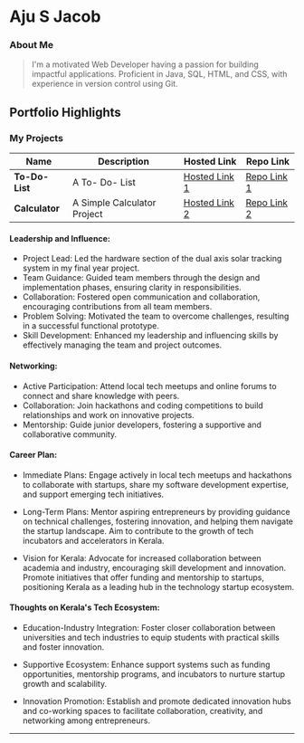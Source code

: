 # Aju S Jacob

### About Me

> I'm a motivated Web Developer having a passion for building impactful applications. Proficient in Java, SQL, HTML, and CSS, with experience in version control using Git.


## Portfolio Highlights

### My Projects

| Name                | Description                                                               | Hosted Link                              | Repo Link                                                      |
|---------------------|---------------------------------------------------------------------------|------------------------------------------|----------------------------------------------------------------|
| **To-Do-List**  | A To- Do- List                                              | [Hosted Link 1](https://ajusjacob.github.io/To-Do-List/)    | [Repo Link 1](https://github.com/ajusjacob/To-Do-List)             |
| **Calculator**  | A Simple Calculator Project                                              | [Hosted Link 2](https://ajusjacob.github.io/Calculator-html-css-javascript/)    | [Repo Link 2](https://github.com/ajusjacob/Calculator-html-css-javascript)             |

#### Leadership and Influence:

- Project Lead: Led the hardware section of the dual axis solar tracking system in my final year project.
- Team Guidance: Guided team members through the design and implementation phases, ensuring clarity in responsibilities.
- Collaboration: Fostered open communication and collaboration, encouraging contributions from all team members.
- Problem Solving: Motivated the team to overcome challenges, resulting in a successful functional prototype.
- Skill Development: Enhanced my leadership and influencing skills by effectively managing the team and project outcomes.
#### Networking:

- Active Participation: Attend local tech meetups and online forums to connect and share knowledge with peers.
- Collaboration: Join hackathons and coding competitions to build relationships and work on innovative projects.
- Mentorship: Guide junior developers, fostering a supportive and collaborative community.
#### Career Plan:

- Immediate Plans: Engage actively in local tech meetups and hackathons to collaborate with startups, share my software development expertise, and support emerging tech initiatives.

- Long-Term Plans: Mentor aspiring entrepreneurs by providing guidance on technical challenges, fostering innovation, and helping them navigate the startup landscape. Aim to contribute to the growth of tech incubators and accelerators in Kerala.

- Vision for Kerala: Advocate for increased collaboration between academia and industry, encouraging skill development and innovation. Promote initiatives that offer funding and mentorship to startups, positioning Kerala as a leading hub in the technology startup ecosystem.

#### Thoughts on Kerala's Tech Ecosystem:

- Education-Industry Integration: Foster closer collaboration between universities and tech industries to equip students with practical skills and foster innovation.

- Supportive Ecosystem: Enhance support systems such as funding opportunities, mentorship programs, and incubators to nurture startup growth and scalability.

- Innovation Promotion: Establish and promote dedicated innovation hubs and co-working spaces to facilitate collaboration, creativity, and networking among entrepreneurs.

---
